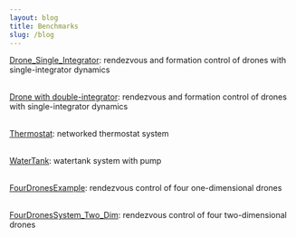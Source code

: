 ```yaml
---
layout: blog
title: Benchmarks 
slug: /blog
---
```


[Drone_Single_Integrator](models/Drone_Single_Integrator.zip): rendezvous and formation control of drones with single-integrator dynamics
<br />
<br />

[Drone with double-integrator](models/Drone_Double_Integrator.zip): rendezvous and formation control of drones with single-integrator dynamics
<br />
<br />

[Thermostat](models/Thermostat.zip): networked thermostat system
<br />
<br />

[WaterTank](models/WaterTank.zip): watertank system with pump
<br />
<br />

[FourDronesExample](models/FourDronesSystem.zip): rendezvous control of four one-dimensional drones 
<br />
<br />

[FourDronesSystem_Two_Dim](models/FourDronesSystem_Two_Dim.zip): rendezvous control of four two-dimensional drones
<br />
<br />
<br />
